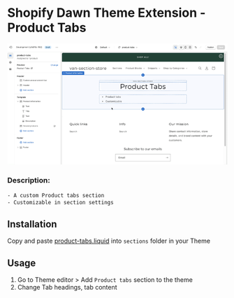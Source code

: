 # Shopify Dawn Theme Extension - Product Tabs

![Screen recording](./assets/product-tabs.gif)

### Description:

    - A custom Product tabs section
    - Customizable in section settings

## Installation

Copy and paste [product-tabs.liquid](./sections/product-tabs.liquid/) into `sections` folder in your Theme

## Usage

1. Go to Theme editor > Add `Product tabs` section to the theme
2. Change Tab headings, tab content
